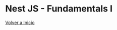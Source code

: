 # Nest JS - Fundamentals I

[Volver a Inicio](../README.md)

<!-- <img src="./assets/nest-01-01.png"> -->

<!-- <img src="./assets/nest-01-02.png"> -->

<!-- <img src="./assets/nest-01-03.png"> -->